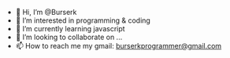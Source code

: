 - 👋 Hi, I’m @Burserk
- 👀 I’m interested in programming & coding
- 🌱 I’m currently learning javascript
- 💞️ I’m looking to collaborate on ...
- 📫 How to reach me my gmail: burserkprogrammer@gmail.com
